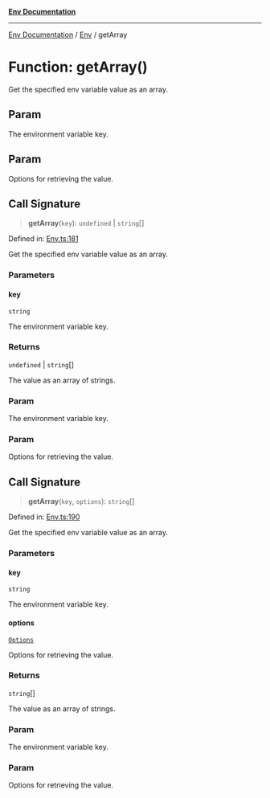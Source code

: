 [**Env Documentation**](../../README.md)

***

[Env Documentation](../../README.md) / [Env](../README.md) / getArray

# Function: getArray()

Get the specified env variable value as an array.

## Param

The environment variable key.

## Param

Options for retrieving the value.

## Call Signature

> **getArray**(`key`): `undefined` \| `string`[]

Defined in: [Env.ts:181](https://github.com/stonemjs/env/blob/0f18502ac1c79248db96a2e62a62648f583cf9e8/src/Env.ts#L181)

Get the specified env variable value as an array.

### Parameters

#### key

`string`

The environment variable key.

### Returns

`undefined` \| `string`[]

The value as an array of strings.

### Param

The environment variable key.

### Param

Options for retrieving the value.

## Call Signature

> **getArray**(`key`, `options`): `string`[]

Defined in: [Env.ts:190](https://github.com/stonemjs/env/blob/0f18502ac1c79248db96a2e62a62648f583cf9e8/src/Env.ts#L190)

Get the specified env variable value as an array.

### Parameters

#### key

`string`

The environment variable key.

#### options

[`Options`](../../declarations/interfaces/Options.md)

Options for retrieving the value.

### Returns

`string`[]

The value as an array of strings.

### Param

The environment variable key.

### Param

Options for retrieving the value.

